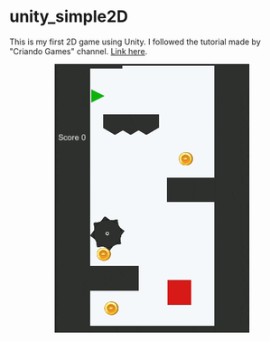 # unity_simple2D
This is my first 2D game using Unity. I followed the tutorial made by "Criando Games" channel. [Link here](https://www.youtube.com/playlist?list=PLCPwMcbEISGEZoEii5qpKdla88QOkYPxd).

<p align="center">
<img src="screenCapture.gif" class="center"/>
</p>
